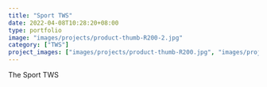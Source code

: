 ```yaml
---
title: "Sport TWS"
date: 2022-04-08T10:28:20+08:00
type: portfolio
image: "images/projects/product-thumb-R200-2.jpg"
category: ["TWS"]
project_images: ["images/projects/product-thumb-R200.jpg", "images/projects/product-thumb-R200-2.jpg"]
---
```


The Sport TWS